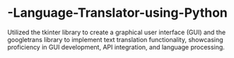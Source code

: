 # -Language-Translator-using-Python
Utilized the tkinter library to create a graphical user interface (GUI) and the googletrans library to implement text translation functionality, showcasing proficiency in GUI development, API integration, and language processing.
